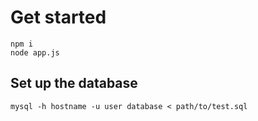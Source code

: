 # Get started

```
npm i
node app.js
```
## Set up the database
`mysql -h hostname -u user database < path/to/test.sql`
